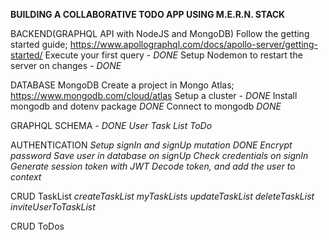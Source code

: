 **BUILDING A COLLABORATIVE TODO APP USING M.E.R.N. STACK**

BACKEND(GRAPHQL API with NodeJS and MongoDB)
Follow the getting started guide; https://www.apollographql.com/docs/apollo-server/getting-started/
Execute your first query - _DONE_
Setup Nodemon to restart the server on changes - _DONE_

DATABASE MongoDB
Create a project in Mongo Atlas; https://www.mongodb.com/cloud/atlas
Setup a cluster - _DONE_
Install mongodb and dotenv package _DONE_
Connect to mongodb _DONE_

GRAPHQL SCHEMA - _DONE_
_User_
_Task List_
_ToDo_

AUTHENTICATION
_Setup signIn and signUp mutation_ _DONE_
_Encrypt password_
_Save user in database on signUp_
_Check credentials on signIn_
_Generate session token with JWT_
_Decode token, and add the user to context_

CRUD TaskList
_createTaskList_
_myTaskLists_
_updateTaskList_
_deleteTaskList_
_inviteUserToTaskList_

CRUD ToDos
